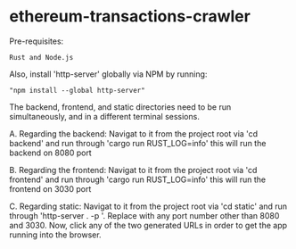 # ethereum-transactions-crawler

Pre-requisites: 
```
Rust and Node.js
```
Also, install 'http-server' globally via NPM by running:
```
"npm install --global http-server"
```

The backend, frontend, and static directories need to be run simultaneously, and in a different terminal sessions.

A. Regarding the backend:
Navigat to it from the project root via 'cd backend' and run through 'cargo run RUST_LOG=info'
this will run the backend on 8080 port

B. Regarding the frontend:
Navigat to it from the project root via 'cd frontend' and run through 'cargo run RUST_LOG=info'
this will run the frontend on 3030 port

C. Regarding static:
Navigat to it from the project root via 'cd static' and run through 'http-server . -p <port number>'. Replace <port number> with any port number other than 8080 and 3030.
Now, click any of the two generated URLs in order to get the app running into the browser.

